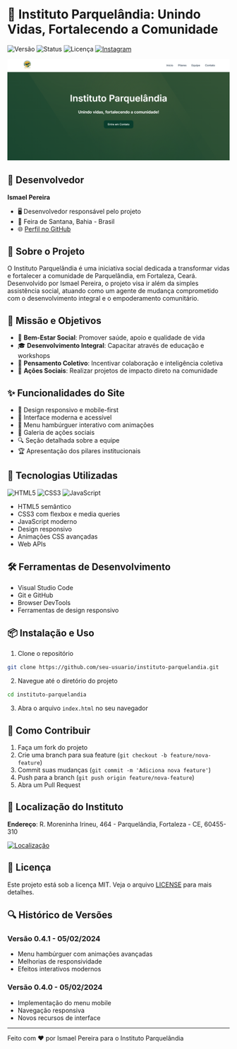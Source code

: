 # 🌱 Instituto Parquelândia: Unindo Vidas, Fortalecendo a Comunidade

![Versão](https://img.shields.io/badge/Versão-0.4.1-brightgreen)
![Status](https://img.shields.io/badge/Status-Em%20Desenvolvimento-yellow)
![Licença](https://img.shields.io/badge/Licença-MIT-blue)
[![Instagram](https://img.shields.io/badge/Instagram-@institutoparquelandia-E4405F?logo=instagram)](https://www.instagram.com/institutoparquelandia/)

![Capa do Projeto](src/img/capa-projeto.png)

## 👤 Desenvolvedor
**Ismael Pereira**
- 🖥️ Desenvolvedor responsável pelo projeto
- 📍 Feira de Santana, Bahia - Brasil
- 🌐 [Perfil no GitHub](https://github.com/ismapereira)

## 🌟 Sobre o Projeto

O Instituto Parquelândia é uma iniciativa social dedicada a transformar vidas e fortalecer a comunidade de Parquelândia, em Fortaleza, Ceará. Desenvolvido por Ismael Pereira, o projeto visa ir além da simples assistência social, atuando como um agente de mudança comprometido com o desenvolvimento integral e o empoderamento comunitário.

## 🎯 Missão e Objetivos

- 💖 **Bem-Estar Social**: Promover saúde, apoio e qualidade de vida
- 🎓 **Desenvolvimento Integral**: Capacitar através de educação e workshops
- 👥 **Pensamento Coletivo**: Incentivar colaboração e inteligência coletiva
- 🤝 **Ações Sociais**: Realizar projetos de impacto direto na comunidade

## ✨ Funcionalidades do Site

- 📱 Design responsivo e mobile-first
- 🎨 Interface moderna e acessível
- 🌈 Menu hambúrguer interativo com animações
- 📸 Galeria de ações sociais
- 🔍 Seção detalhada sobre a equipe
- 🏆 Apresentação dos pilares institucionais

## 🚀 Tecnologias Utilizadas

![HTML5](https://img.shields.io/badge/HTML5-E34F26?logo=html5&logoColor=white)
![CSS3](https://img.shields.io/badge/CSS3-1572B6?logo=css3&logoColor=white)
![JavaScript](https://img.shields.io/badge/JavaScript-F7DF1E?logo=javascript&logoColor=black)

- HTML5 semântico
- CSS3 com flexbox e media queries
- JavaScript moderno
- Design responsivo
- Animações CSS avançadas
- Web APIs

## 🛠️ Ferramentas de Desenvolvimento

- Visual Studio Code
- Git e GitHub
- Browser DevTools
- Ferramentas de design responsivo

## 📦 Instalação e Uso

1. Clone o repositório
```bash
git clone https://github.com/seu-usuario/instituto-parquelandia.git
```

2. Navegue até o diretório do projeto
```bash
cd instituto-parquelandia
```

3. Abra o arquivo `index.html` no seu navegador

## 🤝 Como Contribuir

1. Faça um fork do projeto
2. Crie uma branch para sua feature (`git checkout -b feature/nova-feature`)
3. Commit suas mudanças (`git commit -m 'Adiciona nova feature'`)
4. Push para a branch (`git push origin feature/nova-feature`)
5. Abra um Pull Request

## 📍 Localização do Instituto

**Endereço**: R. Moreninha Irineu, 464 - Parquelândia, Fortaleza - CE, 60455-310

[![Localização](https://img.shields.io/badge/Google%20Maps-Ver%20Localização-red?logo=googlemaps)](https://goo.gl/maps/localização-exemplo)

## 📄 Licença

Este projeto está sob a licença MIT. Veja o arquivo [LICENSE](LICENSE) para mais detalhes.

## 🔍 Histórico de Versões

### Versão 0.4.1 - 05/02/2024
- Menu hambúrguer com animações avançadas
- Melhorias de responsividade
- Efeitos interativos modernos

### Versão 0.4.0 - 05/02/2024
- Implementação do menu mobile
- Navegação responsiva
- Novos recursos de interface

---

Feito com ❤️ por Ismael Pereira para o Instituto Parquelândia
